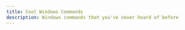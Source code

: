 ```yaml
---
title: Cool Windows Commands
description: Windows commands that you've never heard of before
---
```






